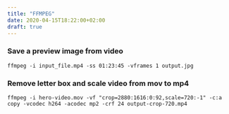 ```yaml
---
title: "FFMPEG"
date: 2020-04-15T18:22:00+02:00
draft: true
---
```


### Save a preview image from video
```ffmpeg -i input_file.mp4 -ss 01:23:45 -vframes 1 output.jpg```

### Remove letter box and scale video from mov to mp4
```ffmpeg -i hero-video.mov -vf "crop=2880:1616:0:92,scale=720:-1" -c:a copy -vcodec h264 -acodec mp2 -crf 24 output-crop-720.mp4```